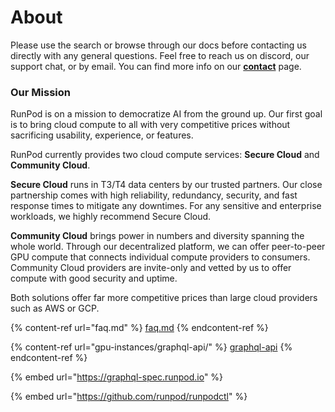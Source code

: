 # About

Please use the search or browse through our docs before contacting us directly with any general questions. Feel free to reach us on discord, our support chat, or by email. You can find more info on our [**contact**](https://www.runpod.io/contact) page.

### **Our Mission**

RunPod is on a mission to democratize AI from the ground up. Our first goal is to bring cloud compute to all with very competitive prices without sacrificing usability, experience, or features.

RunPod currently provides two cloud compute services: **Secure Cloud** and **Community Cloud**.

**Secure Cloud** runs in T3/T4 data centers by our trusted partners. Our close partnership comes with high reliability, redundancy, security, and fast response times to mitigate any downtimes. For any sensitive and enterprise workloads, we highly recommend Secure Cloud.

**Community Cloud** brings power in numbers and diversity spanning the whole world. Through our decentralized platform, we can offer peer-to-peer GPU compute that connects individual compute providers to consumers. Community Cloud providers are invite-only and vetted by us to offer compute with good security and uptime.

Both solutions offer far more competitive prices than large cloud providers such as AWS or GCP.



{% content-ref url="faq.md" %}
[faq.md](faq.md)
{% endcontent-ref %}

{% content-ref url="gpu-instances/graphql-api/" %}
[graphql-api](gpu-instances/graphql-api/)
{% endcontent-ref %}

{% embed url="https://graphql-spec.runpod.io" %}

{% embed url="https://github.com/runpod/runpodctl" %}
